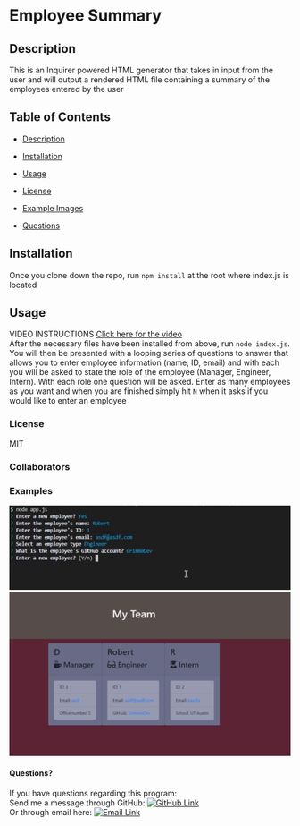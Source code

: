 # Employee Summary
## Description
This is an Inquirer powered HTML generator that takes in input from the user and will output a rendered HTML file containing a summary of the employees entered by the user
## Table of Contents
* [Description](#Description)
* [Installation](#Installation)
* [Usage](#Usage)
* [License](#License)
* [Example Images](#Examples)

* [Questions](#Questions)

## Installation
Once you clone down the repo, run `npm install` at the root where index.js is located
## Usage
VIDEO INSTRUCTIONS <a href="https://drive.google.com/file/d/1b_HE9wBiZqGrHXxv8TTiBiy1c1sxxfXI/view">Click here for the video</a><br>
After the necessary files have been installed from above, run `node index.js`. You will then be presented with a looping series of questions to answer that allows you to enter employee information (name, ID, email) and with each you will be asked to state the role of the employee (Manager, Engineer, Intern). With each role one question will be asked. Enter as many employees as you want and when you are finished simply hit `N` when it asks if you would like to enter an employee
### License
MIT
### Collaborators

### Examples
![Example Input](Assets/exampleQuestions.png)
![Example Output](Assets/exampleOutput.png)

#### Questions?
If you have questions regarding this program:<br>
Send me a message through GitHub: [![GitHub Link](https://img.shields.io/badge/Github-GrimmeDev-lightgrey.svg)](https://github.com/GrimmeDev)<br>
Or through email here: <a href="mailto:rjgrimes@gmail.com" target="_blank">![Email Link](https://img.shields.io/badge/EMAIL-ME-informational.svg)</a>
